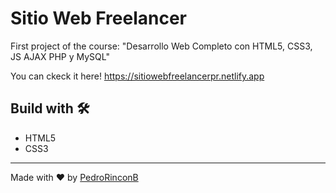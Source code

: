 # Sitio Web Freelancer

First project of the course: "Desarrollo Web Completo con HTML5, CSS3, JS AJAX PHP y MySQL"

You can ckeck it here! https://sitiowebfreelancerpr.netlify.app

## Build with 🛠️

* HTML5
* CSS3

---
Made with ❤️ by [PedroRinconB](https://github.com/PedroRinconB)
